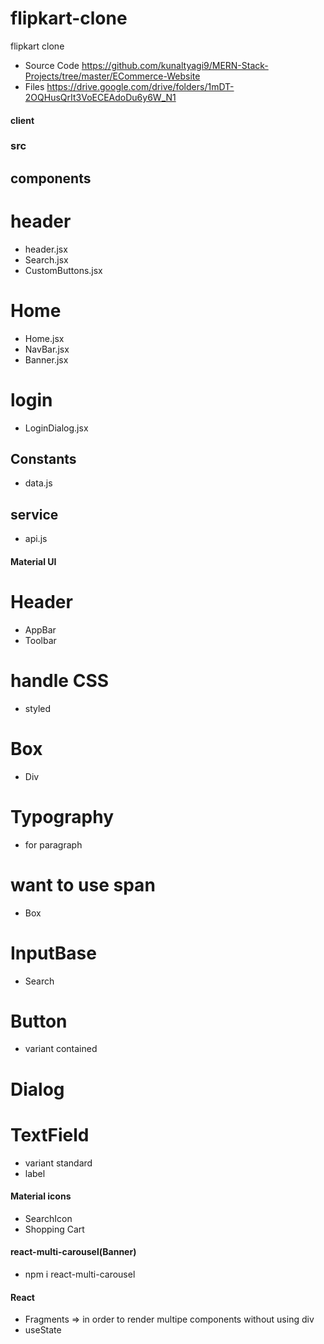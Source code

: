 # flipkart-clone

flipkart clone

- Source Code
  https://github.com/kunaltyagi9/MERN-Stack-Projects/tree/master/ECommerce-Website
- Files
  https://drive.google.com/drive/folders/1mDT-2OQHusQrIt3VoECEAdoDu6y6W_N1

#### client

### src

## components

# header

- header.jsx
- Search.jsx
- CustomButtons.jsx

# Home

- Home.jsx
- NavBar.jsx
- Banner.jsx

# login

- LoginDialog.jsx

## Constants

- data.js

## service

- api.js

#### Material UI

# Header

- AppBar
- Toolbar

# handle CSS

- styled

# Box

- Div

# Typography

- for paragraph

# want to use span

- Box

# InputBase

- Search

# Button

- variant contained

# Dialog

# TextField

- variant standard
- label

#### Material icons

- SearchIcon
- Shopping Cart

#### react-multi-carousel(Banner)

- npm i react-multi-carousel

#### React

- Fragments => in order to render multipe components without using div
- useState
